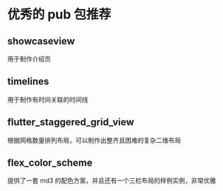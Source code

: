 # 优秀的 pub 包推荐

## showcaseview

用于制作介绍页

## timelines

用于制作有时间关联的时间线

## flutter_staggered_grid_view

根据网格数量排列布局，可以制作出整齐且困难的复杂二维布局

## flex_color_scheme

提供了一套 md3 的配色方案，并且还有一个三栏布局的样例实例，非常优雅
